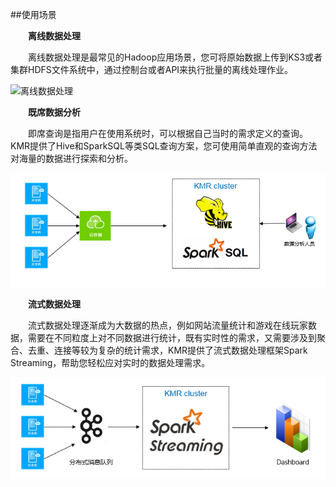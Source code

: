 ##使用场景


　　**离线数据处理**
  
　　离线数据处理是最常见的Hadoop应用场景，您可将原始数据上传到KS3或者集群HDFS文件系统中，通过控制台或者API来执行批量的离线处理作业。
  
  ![离线数据处理](c)
  
　　**既席数据分析**
  
　　即席查询是指用户在使用系统时，可以根据自己当时的需求定义的查询。KMR提供了Hive和SparkSQL等类SQL查询方案，您可使用简单直观的查询方法对海量的数据进行探索和分析。
  
  ![既席数据分析](./images/jxsjfx.png)
  
  
　　**流式数据处理**
  
　　流式数据处理逐渐成为大数据的热点，例如网站流量统计和游戏在线玩家数据，需要在不同粒度上对不同数据进行统计，既有实时性的需求，又需要涉及到聚合、去重、连接等较为复杂的统计需求，KMR提供了流式数据处理框架Spark Streaming，帮助您轻松应对实时的数据处理需求。
  
![流式数据处理](./images/lssjfx.png)

